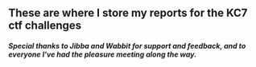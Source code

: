 ## These are where I store my reports for the KC7 ctf challenges
##### Special thanks to Jibba and Wabbit for support and feedback, and to everyone I've had the pleasure meeting along the way.
